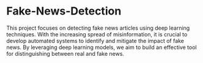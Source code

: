 # Fake-News-Detection
This project focuses on detecting fake news articles using deep learning techniques. With the increasing spread of misinformation, it is crucial to develop automated systems to identify and mitigate the impact of fake news. By leveraging deep learning models, we aim to build an effective tool for distinguishing between real and fake news.
